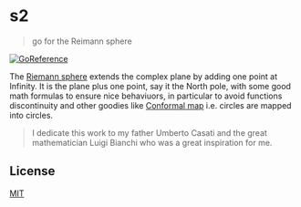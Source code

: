 # s2

> go for the Reimann sphere

[![GoReference](https://pkg.go.dev/badge/github.com/fibo/s2)](https://pkg.go.dev/github.com/fibo/s2)

The [Riemann sphere](https://en.wikipedia.org/wiki/Riemann_sphere)
extends the complex plane by adding one point at Infinity.
It is the plane plus one point, say it the North pole,
with some good math formulas to ensure nice behaviuors, in
particular to avoid functions discontinuity and other goodies like
[Conformal map](https://en.wikipedia.org/wiki/Conformal_map) i.e.
circles are mapped into circles.

> I dedicate this work to my father Umberto Casati and the great
> mathematician Luigi Bianchi who was a great inspiration for me.

## License

[MIT](http://g14n.info/mit-license/)
